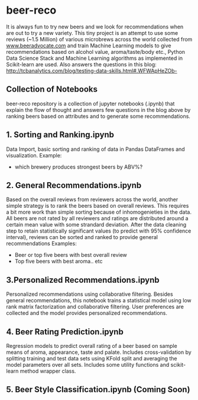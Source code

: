 # beer-reco

It is always fun to try new beers and we look for recommendations when are out to try a new variety. This tiny project is an attempt to use some reviews (~1.5 Million) of various microbrews across the world collected from www.beeradvocate.com and train Machine Learning models to give recommendations based on alcohol value, aroma/taste/body etc., 
Python Data Science Stack and Machine Learning algorithms as implemented in Scikit-learn are used. Also answers the questions in this blog: http://tcbanalytics.com/blog/testing-data-skills.html#.WFWApHeZOb-

## Collection of Notebooks 
beer-reco repository is a collection of jupyter notebooks (.ipynb) that explain the flow of thought and answers few questions in the blog above by ranking beers based on attributes and to generate some recommendations.

## 1. Sorting and Ranking.ipynb
Data Import, basic sorting and ranking of data in Pandas DataFrames and visualization.
Example:
- which brewery produces strongest beers by ABV%?

## 2. General Recommendations.ipynb
Based on the overall reviews from reviewers across the world, another simple strategy is to rank the beers based on overall reviews. This requires a bit more work than simple sorting because of inhomogenieties in the data. All beers are not rated by all reviewers and ratings are distributed around a certain mean value with some strandard deviation.
After the data cleaning step to retain statistically significant values (to predict with 95% confidence interval), reviews can be sorted and ranked to provide general recommendations
Examples:
- Beer or top five beers with best overall review
- Top five beers with best aroma.. etc

## 3.Personalized Recommendations.ipynb 
Personalized recommendations using collaborative filtering. Besides general recommendations, this notebook trains a statistical model using low rank matrix factorization and collaborative filtering. User preferences are collected and the model provides personalized recommendations.

## 4. Beer Rating Prediction.ipynb
Regression models to predict overall rating of a beer based on sample means of aroma, appearance, taste and palate.
Includes cross-validation by splitting training and test data sets using KFold split and averaging the model parameters over all sets. Includes some utility functions and scikit-learn method wrapper class.

## 5. Beer Style Classification.ipynb (Coming Soon)
